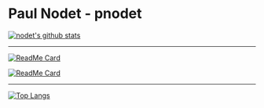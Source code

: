 # Paul Nodet - pnodet

[![nodet's github stats](https://github-readme-stats.vercel.app/api?username=pnodet&hide=stars&include_all_commits=true&count_private=true&show_icons=true)](https://github.com/anuraghazra/github-readme-stats)

---

[![ReadMe Card](https://github-readme-stats.vercel.app/api/pin/?username=pnodet&repo=macsetup&show_owner=true)](https://github.com/pnodet/macsetup)

[![ReadMe Card](https://github-readme-stats.vercel.app/api/pin/?username=pnodet&repo=zsh-config&show_owner=true)](https://github.com/pnodet/zsh-config)

---

[![Top Langs](https://github-readme-stats.vercel.app/api/top-langs/?username=pnodet&hide=shell)](https://github.com/anuraghazra/github-readme-stats)